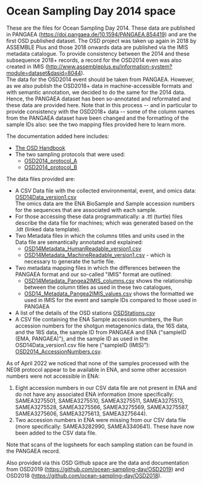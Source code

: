 # Ocean Sampling Day 2014 space

These are the files for Ocean Sampling Day 2014. These data are published in PANGAEA (https://doi.pangaea.de/10.1594/PANGAEA.854419) and are the first OSD published dataset. The OSD project was taken up again in 2018 by ASSEMBLE Plus and those 2018 onwards data are published via the IMIS metadata catalogue. To provide consistency between the 2014 and these subsequence 2018+ records, a record for the OSD2014 even was also created in IMIS (http://www.assembleplus.eu/information-system?module=dataset&dasid=8044).<br>
The data for the OSD2014 event should be taken from PANGAEA. However, as we also publish the OSD2018+ data in machine-accessible formats and with semantic annotation, we decided to do the same for the 2014 data. Hence, the PANGAEA dataset has been so-annotated and reformated and these data are provided here. Note that in this process -- and in particular to provide consistency with the OSD2018+ data -- some of the column names from the PANGAEA dataset have been changed and the formatting of the sample IDs also: see the two mapping files provided here to learn more. <br>

The documentation added here includes:

* [The OSD Handbook](https://github.com/ocean-sampling-day/ToPublish/blob/main/IMIS/OSD2014/OSD_Handbook_2014-06.pdf)
* The two sampling protocols that were used:
    - [OSD2014_protocol_A](https://github.com/ocean-sampling-day/ToPublish/blob/main/IMIS/OSD2014/OSD2014_protocol_A_sterivex_filtration_methods.pdf)
    - [OSD2014_protocol_B](https://github.com/ocean-sampling-day/ToPublish/blob/main/IMIS/OSD2014/OSD2014_protocol_B_18S_V4andV9_Sequencing_LifeWath_MoBiLab_BARI.pdf)

The data files provided are:

* A CSV Data file with the collected environmental, event, and omics data: [OSD14Data_version1.csv](https://github.com/ocean-sampling-day/ToPublish/blob/main/IMIS/OSD2014/OSD14Data_version1.csv)   
The omics data are the ENA BioSample and Sample accession numbers for the sequences that are associated with each sample. 
* For those accessing these data programmatically: a .ttl (turtle) files describe the data file for machines; which was generated based on the .ldt (linked data template).
* Two Metadata files in which the columns titles and units used in the Data file are semantically annotated and explained:
    - [OSD14Metadata_HumanReadable_version1.csv](https://github.com/ocean-sampling-day/ToPublish/blob/main/IMIS/OSD2014/OSD14Metadata_HumanReadable_version1.csv)
    - [OSD14Metadata_MachineReadable_version1.csv](https://github.com/ocean-sampling-day/ToPublish/blob/main/IMIS/OSD2014/OSD14Metadata_MachineReadable_version1.csv) - which is necessary to generate the turtle file. 
* Two metadata mapping files in which the differences between the PANGAEA format and our so-called "IMIS" format are outlined: 
  - [OSD14Metadata_Pangea2IMIS_columns.csv](https://github.com/ocean-sampling-day/ToPublish/blob/main/IMIS/OSD2014/OSD14Metadata_Pangea2IMIS_columns.csv) shows the relationship between the column titles as used in these two catalogues, 
  - [OSD14_Metadata_Pangea2IMIS_values.csv](https://github.com/ocean-sampling-day/ToPublish/blob/main/IMIS/OSD2014/OSD14_Metadata_Pangea2IMIS_values.csv) shows the formatted we used in IMIS for the event and sample IDs compared to those used in PANGAEA
* A list of the details of the OSD stations [OSDStations.csv](https://github.com/ocean-sampling-day/ToPublish/blob/main/IMIS/OSD2014/OSDStations.csv)
* A CSV file containing the ENA Sample accession numbers, the Run accession numbers for the shotgun metagenonics data, the 16S data, and the 18S data, the sample ID from PANGAEA and ENA ("sampleID (EMA, PANGAEA)"), and the sample ID as used in the OSD14Data_version1.csv file here ("sampleID (IMIS)"):  [OSD2014_AccessionNumbers.csv](https://raw.githubusercontent.com/ocean-sampling-day/OSD2014/main/OSD2014_AccessionNumbers.csv).


As of April 2022 we noticed that none of the samples processed with the NE08 protocol appear to be available in ENA, and some other accession numbers were not accessible in ENA:
  1. Eight accession numbers in our CSV data file are not present in ENA and do not have any associated ENA information (more specifically: SAMEA3275501, SAMEA3275510, SAMEA3275511, SAMEA3275513, SAMEA3275528, SAMEA3275566, SAMEA3275569, SAMEA3275587, SAMEA3275606, SAMEA3275613, SAMEA3275644).
  2. Two accession numbers in ENA were missing from our CSV data file (more specifically: SAMEA3282990, SAMEA3340641). These have now been added to the CSV data file.
  
Note that scans of the logsheets for each sampling station can be found in the PANGAEA record. 

Also provided via this OSD Github space are the data and documentation from OSD2019 (https://github.com/ocean-sampling-day/OSD2019) and OSD2018  (https://github.com/ocean-sampling-day/OSD2018).
